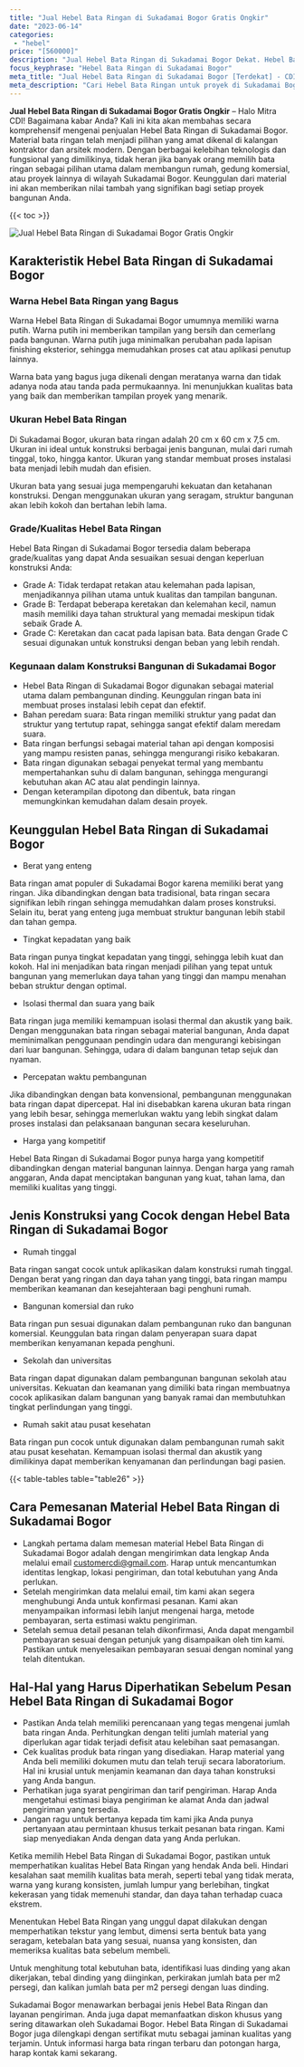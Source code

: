 ```yaml
---
title: "Jual Hebel Bata Ringan di Sukadamai Bogor Gratis Ongkir"
date: "2023-06-14"
categories:
 - "hebel"
price: "[560000]"
description: "Jual Hebel Bata Ringan di Sukadamai Bogor Dekat. Hebel Bata Ringan ini sering dipakai dalam proyek pembangunan sebagai bahan bangunan yang kuat dan berkualitas. Silakan hubungi kami untuk informasi lebih lanjut."
focus_keyphrase: "Hebel Bata Ringan di Sukadamai Bogor"
meta_title: "Jual Hebel Bata Ringan di Sukadamai Bogor [Terdekat] - CDI"
meta_description: "Cari Hebel Bata Ringan untuk proyek di Sukadamai Bogor? Kami menyediakan Hebel Bata Ringan berkualitas untuk material dinding. Raih penawaran terbaik sekarang."
---
```


**Jual Hebel Bata Ringan di Sukadamai Bogor Gratis Ongkir** – Halo Mitra CDI! Bagaimana kabar Anda? Kali ini kita akan membahas secara komprehensif mengenai penjualan Hebel Bata Ringan di Sukadamai Bogor. Material bata ringan telah menjadi pilihan yang amat dikenal di kalangan kontraktor dan arsitek modern. Dengan berbagai kelebihan teknologis dan fungsional yang dimilikinya, tidak heran jika banyak orang memilih bata ringan sebagai pilihan utama dalam membangun rumah, gedung komersial, atau proyek lainnya di wilayah Sukadamai Bogor. Keunggulan dari material ini akan memberikan nilai tambah yang signifikan bagi setiap proyek bangunan Anda.

{{< toc >}}

![Jual Hebel Bata Ringan di Sukadamai Bogor Gratis Ongkir](/images/hebel/hebel-bataringan-22.jpg)

## Karakteristik Hebel Bata Ringan di Sukadamai Bogor

### Warna Hebel Bata Ringan yang Bagus

Warna Hebel Bata Ringan di Sukadamai Bogor umumnya memiliki warna putih. Warna putih ini memberikan tampilan yang bersih dan cemerlang pada bangunan. Warna putih juga minimalkan perubahan pada lapisan finishing eksterior, sehingga memudahkan proses cat atau aplikasi penutup lainnya.

Warna bata yang bagus juga dikenali dengan meratanya warna dan tidak adanya noda atau tanda pada permukaannya. Ini menunjukkan kualitas bata yang baik dan memberikan tampilan proyek yang menarik.

### Ukuran Hebel Bata Ringan

Di Sukadamai Bogor, ukuran bata ringan adalah 20 cm x 60 cm x 7,5 cm. Ukuran ini ideal untuk konstruksi berbagai jenis bangunan, mulai dari rumah tinggal, toko, hingga kantor. Ukuran yang standar membuat proses instalasi bata menjadi lebih mudah dan efisien.

Ukuran bata yang sesuai juga mempengaruhi kekuatan dan ketahanan konstruksi. Dengan menggunakan ukuran yang seragam, struktur bangunan akan lebih kokoh dan bertahan lebih lama.

### Grade/Kualitas Hebel Bata Ringan

Hebel Bata Ringan di Sukadamai Bogor tersedia dalam beberapa grade/kualitas yang dapat Anda sesuaikan sesuai dengan keperluan konstruksi Anda:

*   Grade A: Tidak terdapat retakan atau kelemahan pada lapisan, menjadikannya pilihan utama untuk kualitas dan tampilan bangunan.
*   Grade B: Terdapat beberapa keretakan dan kelemahan kecil, namun masih memiliki daya tahan struktural yang memadai meskipun tidak sebaik Grade A.
*   Grade C: Keretakan dan cacat pada lapisan bata. Bata dengan Grade C sesuai digunakan untuk konstruksi dengan beban yang lebih rendah.

### Kegunaan dalam Konstruksi Bangunan di Sukadamai Bogor

*   Hebel Bata Ringan di Sukadamai Bogor digunakan sebagai material utama dalam pembangunan dinding. Keunggulan ringan bata ini membuat proses instalasi lebih cepat dan efektif.
*   Bahan peredam suara: Bata ringan memiliki struktur yang padat dan struktur yang tertutup rapat, sehingga sangat efektif dalam meredam suara.
*   Bata ringan berfungsi sebagai material tahan api dengan komposisi yang mampu resisten panas, sehingga mengurangi risiko kebakaran.
*   Bata ringan digunakan sebagai penyekat termal yang membantu mempertahankan suhu di dalam bangunan, sehingga mengurangi kebutuhan akan AC atau alat pendingin lainnya.
*   Dengan keterampilan dipotong dan dibentuk, bata ringan memungkinkan kemudahan dalam desain proyek.

## Keunggulan Hebel Bata Ringan di Sukadamai Bogor

*   Berat yang enteng

Bata ringan amat populer di Sukadamai Bogor karena memiliki berat yang ringan. Jika dibandingkan dengan bata tradisional, bata ringan secara signifikan lebih ringan sehingga memudahkan dalam proses konstruksi. Selain itu, berat yang enteng juga membuat struktur bangunan lebih stabil dan tahan gempa.
*   Tingkat kepadatan yang baik

Bata ringan punya tingkat kepadatan yang tinggi, sehingga lebih kuat dan kokoh. Hal ini menjadikan bata ringan menjadi pilihan yang tepat untuk bangunan yang memerlukan daya tahan yang tinggi dan mampu menahan beban struktur dengan optimal.
*   Isolasi thermal dan suara yang baik

Bata ringan juga memiliki kemampuan isolasi thermal dan akustik yang baik. Dengan menggunakan bata ringan sebagai material bangunan, Anda dapat meminimalkan penggunaan pendingin udara dan mengurangi kebisingan dari luar bangunan. Sehingga, udara di dalam bangunan tetap sejuk dan nyaman.
*   Percepatan waktu pembangunan

Jika dibandingkan dengan bata konvensional, pembangunan menggunakan bata ringan dapat dipercepat. Hal ini disebabkan karena ukuran bata ringan yang lebih besar, sehingga memerlukan waktu yang lebih singkat dalam proses instalasi dan pelaksanaan bangunan secara keseluruhan.
*   Harga yang kompetitif

Hebel Bata Ringan di Sukadamai Bogor punya harga yang kompetitif dibandingkan dengan material bangunan lainnya. Dengan harga yang ramah anggaran, Anda dapat menciptakan bangunan yang kuat, tahan lama, dan memiliki kualitas yang tinggi.

## Jenis Konstruksi yang Cocok dengan Hebel Bata Ringan di Sukadamai Bogor

*   Rumah tinggal

Bata ringan sangat cocok untuk aplikasikan dalam konstruksi rumah tinggal. Dengan berat yang ringan dan daya tahan yang tinggi, bata ringan mampu memberikan keamanan dan kesejahteraan bagi penghuni rumah.
*   Bangunan komersial dan ruko

Bata ringan pun sesuai digunakan dalam pembangunan ruko dan bangunan komersial. Keunggulan bata ringan dalam penyerapan suara dapat memberikan kenyamanan kepada penghuni.
*   Sekolah dan universitas

Bata ringan dapat digunakan dalam pembangunan bangunan sekolah atau universitas. Kekuatan dan keamanan yang dimiliki bata ringan membuatnya cocok aplikasikan dalam bangunan yang banyak ramai dan membutuhkan tingkat perlindungan yang tinggi.
*   Rumah sakit atau pusat kesehatan

Bata ringan pun cocok untuk digunakan dalam pembangunan rumah sakit atau pusat kesehatan. Kemampuan isolasi thermal dan akustik yang dimilikinya dapat memberikan kenyamanan dan perlindungan bagi pasien.

{{< table-tables table="table26" >}}

## Cara Pemesanan Material Hebel Bata Ringan di Sukadamai Bogor

*   Langkah pertama dalam memesan material Hebel Bata Ringan di Sukadamai Bogor adalah dengan mengirimkan data lengkap Anda melalui email customercdi@gmail.com. Harap untuk mencantumkan identitas lengkap, lokasi pengiriman, dan total kebutuhan yang Anda perlukan.
*   Setelah mengirimkan data melalui email, tim kami akan segera menghubungi Anda untuk konfirmasi pesanan. Kami akan menyampaikan informasi lebih lanjut mengenai harga, metode pembayaran, serta estimasi waktu pengiriman.
*   Setelah semua detail pesanan telah dikonfirmasi, Anda dapat mengambil pembayaran sesuai dengan petunjuk yang disampaikan oleh tim kami. Pastikan untuk menyelesaikan pembayaran sesuai dengan nominal yang telah ditentukan.

## Hal-Hal yang Harus Diperhatikan Sebelum Pesan Hebel Bata Ringan di Sukadamai Bogor

*   Pastikan Anda telah memiliki perencanaan yang tegas mengenai jumlah bata ringan Anda. Perhitungkan dengan teliti jumlah material yang diperlukan agar tidak terjadi defisit atau kelebihan saat pemasangan.
*   Cek kualitas produk bata ringan yang disediakan. Harap material yang Anda beli memiliki dokumen mutu dan telah teruji secara laboratorium. Hal ini krusial untuk menjamin keamanan dan daya tahan konstruksi yang Anda bangun.
*   Perhatikan juga syarat pengiriman dan tarif pengiriman. Harap Anda mengetahui estimasi biaya pengiriman ke alamat Anda dan jadwal pengiriman yang tersedia.
*   Jangan ragu untuk bertanya kepada tim kami jika Anda punya pertanyaan atau permintaan khusus terkait pesanan bata ringan. Kami siap menyediakan Anda dengan data yang Anda perlukan.

Ketika memilih Hebel Bata Ringan di Sukadamai Bogor, pastikan untuk memperhatikan kualitas Hebel Bata Ringan yang hendak Anda beli. Hindari kesalahan saat memilih kualitas bata merah, seperti tebal yang tidak merata, warna yang kurang konsisten, jumlah lumpur yang berlebihan, tingkat kekerasan yang tidak memenuhi standar, dan daya tahan terhadap cuaca ekstrem.

Menentukan Hebel Bata Ringan yang unggul dapat dilakukan dengan memperhatikan tekstur yang lembut, dimensi serta bentuk bata yang seragam, ketebalan bata yang sesuai, nuansa yang konsisten, dan memeriksa kualitas bata sebelum membeli.

Untuk menghitung total kebutuhan bata, identifikasi luas dinding yang akan dikerjakan, tebal dinding yang diinginkan, perkirakan jumlah bata per m2 persegi, dan kalikan jumlah bata per m2 persegi dengan luas dinding.

Sukadamai Bogor menawarkan berbagai jenis Hebel Bata Ringan dan layanan pengiriman. Anda juga dapat memanfaatkan diskon khusus yang sering ditawarkan oleh Sukadamai Bogor. Hebel Bata Ringan di Sukadamai Bogor juga dilengkapi dengan sertifikat mutu sebagai jaminan kualitas yang terjamin. Untuk informasi harga bata ringan terbaru dan potongan harga, harap kontak kami sekarang.